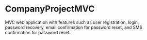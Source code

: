 # CompanyProjectMVC
 MVC web application with features such as user registration, login, password recovery, email confirmation for password reset, and SMS confirmation for password reset.

